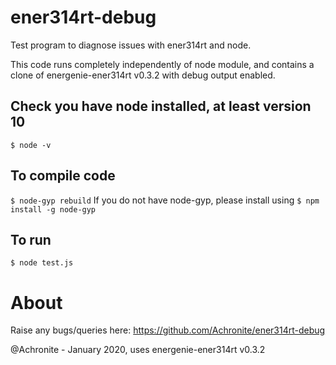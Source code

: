# ener314rt-debug
Test program to diagnose issues with ener314rt and node.

This code runs completely independently of node module, and contains a clone of energenie-ener314rt v0.3.2 with debug output enabled.

## Check you have node installed, at least version 10
``$ node -v``

## To compile code
``$ node-gyp rebuild``
If you do not have node-gyp, please install using ``$ npm install -g node-gyp``

## To run
``$ node test.js``

# About

Raise any bugs/queries here: https://github.com/Achronite/ener314rt-debug

@Achronite - January 2020, uses energenie-ener314rt v0.3.2
